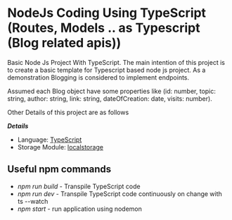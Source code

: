 # NodeJs Coding Using TypeScript (Routes, Models .. as Typescript (Blog related apis))

Basic Node Js Project With TypeScript. The main intention of this project is to create a basic template for Typescript based node js project. As a demonstration Blogging is considered to implement endpoints.

Assumed each Blog object have some properties like (id: number, topic: string, author: string, link: string, dateOfCreation: date, visits: number).

Other Details of this project are as follows

**_Details_**

- Language: [TypeScript](https://www.typescriptlang.org/)
- Storage Module: [localstorage](https://www.npmjs.com/package/localStorage)

## Useful npm commands

- _npm run build_ - Transpile TypeScript code
- _npm run dev_ - Transpile TypeScript code continuously on change with ts --watch
- _npm start_ - run application using nodemon
